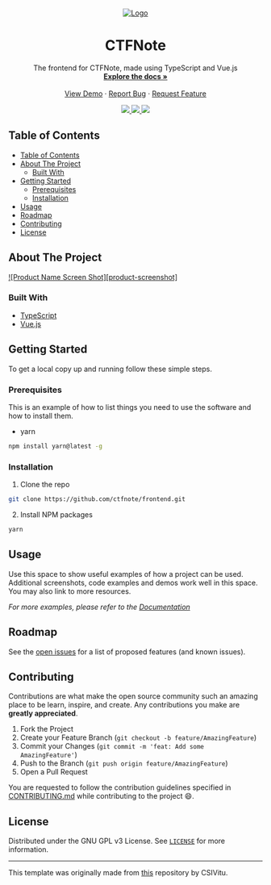 <!--markdownlint-disable first-line-heading ol-prefix -->

<!-- FIND AND REPLACE:
ctfnote/frontend - replace with the repo URL
 -->

<!-- PROJECT LOGO -->
<br />
<p align="center">
  <a href="https://github.com/ctfnote/frontend">
    <img src="https://avatars0.githubusercontent.com/u/72804071?s=200" alt="Logo">
  </a>

  <h1 align="center">CTFNote</h3>

  <p align="center">
    The frontend for CTFNote, made using TypeScript and Vue.js
    <br />
    <a href="https://github.com/ctfnote/frontend/wiki"><strong>Explore the docs »</strong></a>
    <br />
    <br />
    <a href="https://github.com/ctfnote/frontend">View Demo</a>
    ·
    <a href="https://github.com/ctfnote/frontend/issues/new">Report Bug</a>
    ·
    <a href="https://github.com/ctfnote/frontend/issues/new">Request Feature</a>
  </p>
  <div align="center">
  <a href="https://github.com/ctfnote/frontend/issues">
    <img src="https://img.shields.io/github/issues/ctfnote/frontend.svg"/>
  </a>
  <a href="https://github.com/ctfnote/frontend/pulls">
      <img src="https://img.shields.io/github/issues-pr-raw/ctfnote/frontend.svg">
    </a>
  <a href="https://discord.gg/feHantD3Hx">
    <img src="https://img.shields.io/discord/771369946416152576?label=Join%20the%20discord%20server&logo=discord">
  </a>
  </div>
</p>

<!-- TABLE OF CONTENTS -->

## Table of Contents

- [Table of Contents](#table-of-contents)
- [About The Project](#about-the-project)
  - [Built With](#built-with)
- [Getting Started](#getting-started)
  - [Prerequisites](#prerequisites)
  - [Installation](#installation)
- [Usage](#usage)
- [Roadmap](#roadmap)
- [Contributing](#contributing)
- [License](#license)

<!-- ABOUT THE PROJECT -->

## About The Project

[![Product Name Screen Shot][product-screenshot]](https://example.com)

<!-- Here's a blank template to get started:
**To avoid retyping too much info. Do a search and replace with your text editor for the following:**
`repo` -->

### Built With

- [TypeScript](https://typescriptlang.org)
- [Vue.js](https://vuejs.org)

<!-- GETTING STARTED -->

## Getting Started

To get a local copy up and running follow these simple steps.

### Prerequisites

This is an example of how to list things you need to use the software and how to install them.

- yarn

```sh
npm install yarn@latest -g
```

### Installation

1. Clone the repo

```sh
git clone https://github.com/ctfnote/frontend.git
```

2. Install NPM packages

```sh
yarn
```

<!-- USAGE EXAMPLES -->

## Usage

Use this space to show useful examples of how a project can be used. Additional screenshots, code examples and demos work well in this space. You may also link to more resources.

_For more examples, please refer to the [Documentation](https://example.com)_

<!-- ROADMAP -->

## Roadmap

See the [open issues](https://github.com/ctfnote/frontend/issues) for a list of proposed features (and known issues).

<!-- CONTRIBUTING -->

## Contributing

Contributions are what make the open source community such an amazing place to be learn, inspire, and create. Any contributions you make are **greatly appreciated**.

1. Fork the Project
2. Create your Feature Branch (`git checkout -b feature/AmazingFeature`)
3. Commit your Changes (`git commit -m 'feat: Add some AmazingFeature'`)
4. Push to the Branch (`git push origin feature/AmazingFeature`)
5. Open a Pull Request

You are requested to follow the contribution guidelines specified in [CONTRIBUTING.md](./CONTRIBUTING.md) while contributing to the project :smile:.

<!-- LICENSE -->

## License

Distributed under the GNU GPL v3 License. See [`LICENSE`](./LICENSE) for more information.

---

This template was originally made from [this][csivitu-original-repo] repository by CSIVitu.

<!-- MARKDOWN LINKS & IMAGES -->
<!-- https://www.markdownguide.org/basic-syntax/#reference-style-links -->

[csivitu-original-repo]: https://github.com/csivitu/Template
